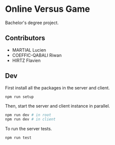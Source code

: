 # Online Versus Game

Bachelor's degree project.

## Contributors

- MARTIAL Lucien
- COEFFIC-QABALI Riwan
- HIRTZ Flavien

## Dev

First install all the packages in the server and client.

```
npm run setup
```

Then, start the server and client instance in parallel.

```bash
npm run dev # in root
npm run dev # in client
```

To run the server tests.

```
npm run test
```
